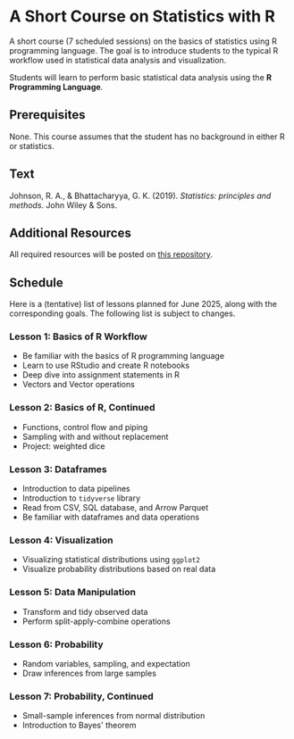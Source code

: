 # A Short Course on Statistics with R

A short course (7 scheduled sessions) on the basics of statistics using R programming language. The goal is to introduce students to the typical R workflow used in statistical data analysis and visualization.

Students will learn to perform basic statistical data analysis using the **R Programming Language**.

## Prerequisites

None. This course assumes that the student has no background in either R or statistics.

## Text

Johnson, R. A., & Bhattacharyya, G. K. (2019). *Statistics: principles and methods*. John Wiley & Sons.

## Additional Resources

All required resources will be posted on [this repository](https://github.com/lorenghoh/jc-sessions).

## Schedule

Here is a (tentative) list of lessons planned for June 2025, along with the corresponding goals. The following list is subject to changes.

### Lesson 1: Basics of R Workflow

- Be familiar with the basics of R programming language
- Learn to use RStudio and create R notebooks
- Deep dive into assignment statements in R
- Vectors and Vector operations

### Lesson 2: Basics of R, Continued

- Functions, control flow and piping
- Sampling with and without replacement
- Project: weighted dice

### Lesson 3: Dataframes

- Introduction to data pipelines
- Introduction to `tidyverse` library
- Read from CSV, SQL database, and Arrow Parquet
- Be familiar with dataframes and data operations

### Lesson 4: Visualization

- Visualizing statistical distributions using `ggplot2`
- Visualize probability distributions based on real data

### Lesson 5: Data Manipulation

- Transform and tidy observed data
- Perform split-apply-combine operations

### Lesson 6: Probability

- Random variables, sampling, and expectation
- Draw inferences from large samples

### Lesson 7: Probability, Continued

- Small-sample inferences from normal distribution
- Introduction to Bayes' theorem

